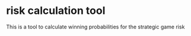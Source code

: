 # risk calculation tool
This is a tool to calculate winning probabilities for the strategic game risk
